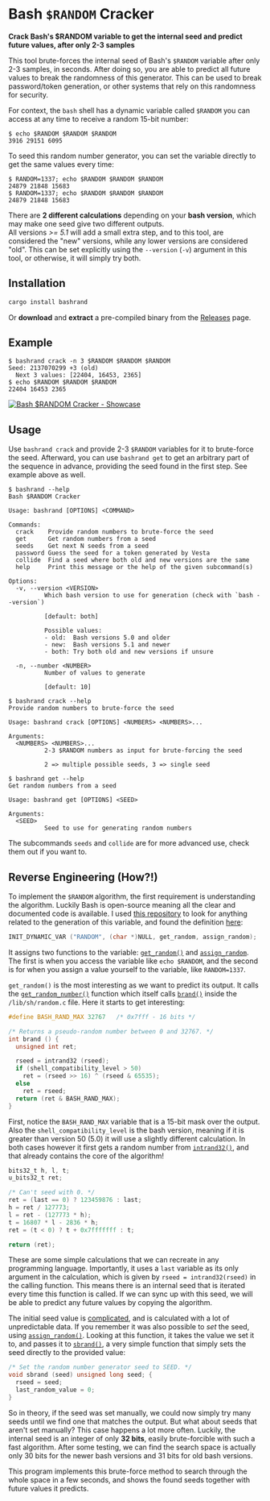 # Bash `$RANDOM` Cracker

**Crack Bash's $RANDOM variable to get the internal seed and predict future values, after only 2-3 samples**

This tool brute-forces the internal seed of Bash's `$RANDOM` variable after only 2-3 samples, in seconds. After doing so, you are able to predict all future values to break the randomness of this generator. This can be used to break password/token generation, or other systems that rely on this randomness for security. 

For context, the `bash` shell has a dynamic variable called `$RANDOM` you can access at any time to receive a random 15-bit number:

```Shell
$ echo $RANDOM $RANDOM $RANDOM
3916 29151 6095
```

To seed this random number generator, you can set the variable directly to get the same values every time:

```Shell
$ RANDOM=1337; echo $RANDOM $RANDOM $RANDOM
24879 21848 15683
$ RANDOM=1337; echo $RANDOM $RANDOM $RANDOM
24879 21848 15683
```

There are **2 different calculations** depending on your **bash version**, which may make one seed give two different outputs.  
All versions *>= 5.1* will add a small extra step, and to this tool, are considered the "new" versions, while any lower versions are considered "old". This can be set explicitly using the `--version` (`-v`) argument in this tool, or otherwise, it will simply try both. 

## Installation

```Bash
cargo install bashrand
```

Or **download** and **extract** a pre-compiled binary from the [Releases](https://github.com/JorianWoltjer/BashRandomCracker/releases) page. 

## Example

```Shell
$ bashrand crack -n 3 $RANDOM $RANDOM $RANDOM
Seed: 2137070299 +3 (old)
  Next 3 values: [22404, 16453, 2365]
$ echo $RANDOM $RANDOM $RANDOM
22404 16453 2365
```

[![Bash $RANDOM Cracker - Showcase](https://asciinema.org/a/sa9iP4ZGtIMQdq2dl4Qv5Ga01.svg)](https://asciinema.org/a/sa9iP4ZGtIMQdq2dl4Qv5Ga01?autoplay=1)

<!-- 
bash --version
echo $RANDOM $RANDOM $RANDOM
bashrand crack 12077 14368
bashrand crack 12077 14368 25452
echo $RANDOM $RANDOM $RANDOM
bashrand get 1687126207
bashrand get 1687126207 -v old
bashrand get 1687126207 -v old -s 6
bashrand get 1687126207 -v old -s 6 -n 3
echo $RANDOM $RANDOM $RANDOM
exit
 -->

## Usage

Use `bashrand crack` and provide 2-3 `$RANDOM` variables for it to brute-force the seed. Afterward, you can use `bashrand get` to get an arbitrary part of the sequence in advance, providing the seed found in the first step. See example above as well. 

```Shell
$ bashrand --help
Bash $RANDOM Cracker

Usage: bashrand [OPTIONS] <COMMAND>

Commands:
  crack    Provide random numbers to brute-force the seed
  get      Get random numbers from a seed
  seeds    Get next N seeds from a seed
  password Guess the seed for a token generated by Vesta
  collide  Find a seed where both old and new versions are the same
  help     Print this message or the help of the given subcommand(s)

Options:
  -v, --version <VERSION>
          Which bash version to use for generation (check with `bash --version`)

          [default: both]

          Possible values:
          - old:  Bash versions 5.0 and older
          - new:  Bash versions 5.1 and newer
          - both: Try both old and new versions if unsure

  -n, --number <NUMBER>
          Number of values to generate

          [default: 10]
```

```Shell
$ bashrand crack --help
Provide random numbers to brute-force the seed

Usage: bashrand crack [OPTIONS] <NUMBERS> <NUMBERS>...

Arguments:
  <NUMBERS> <NUMBERS>...
          2-3 $RANDOM numbers as input for brute-forcing the seed

          2 => multiple possible seeds, 3 => single seed
```

```Shell
$ bashrand get --help
Get random numbers from a seed

Usage: bashrand get [OPTIONS] <SEED>

Arguments:
  <SEED>
          Seed to use for generating random numbers
```

The subcommands `seeds` and `collide` are for more advanced use, check them out if you want to.

## Reverse Engineering (How?!)

To implement the `$RANDOM` algorithm, the first requirement is understanding the algorithm. Luckily Bash is open-source meaning all the clear and documented code is available. I used [this repository](https://github.com/bminor/bash) to look for anything related to the generation of this variable, and found the definition [here](https://github.com/bminor/bash/blob/ec8113b9861375e4e17b3307372569d429dec814/variables.c#L1914):

```C
INIT_DYNAMIC_VAR ("RANDOM", (char *)NULL, get_random, assign_random);
```

It assigns two functions to the variable: [`get_random()`](https://github.com/bminor/bash/blob/ec8113b9861375e4e17b3307372569d429dec814/variables.c#L1443-L1450) and [`assign_random`](https://github.com/bminor/bash/blob/ec8113b9861375e4e17b3307372569d429dec814/variables.c#L1401-L1420). The first is when you access the variable like `echo $RANDOM`, and the second is for when you assign a value yourself to the variable, like `RANDOM=1337`. 

`get_random()` is the most interesting as we want to predict its output. It calls the [`get_random_number()`](https://github.com/bminor/bash/blob/ec8113b9861375e4e17b3307372569d429dec814/variables.c#L1422C1-L1440) function which itself calls [`brand()`](https://github.com/bminor/bash/blob/ec8113b9861375e4e17b3307372569d429dec814/lib/sh/random.c#L98C1-L112) inside the `/lib/sh/random.c` file. Here it starts to get interesting:

```C
#define BASH_RAND_MAX 32767   /* 0x7fff - 16 bits */

/* Returns a pseudo-random number between 0 and 32767. */
int brand () {
  unsigned int ret;

  rseed = intrand32 (rseed);
  if (shell_compatibility_level > 50)
    ret = (rseed >> 16) ^ (rseed & 65535);
  else
    ret = rseed;
  return (ret & BASH_RAND_MAX);
}
```

First, notice the `BASH_RAND_MAX` variable that is a 15-bit mask over the output. Also the `shell_compatibility_level` is the bash version, meaning if it is greater than version 50 (5.0) it will use a slightly different calculation. In both cases however it first gets a random number from [`intrand32()`](https://github.com/bminor/bash/blob/ec8113b9861375e4e17b3307372569d429dec814/lib/sh/random.c#L55-L84), and that already contains the core of the algorithm!

```C
bits32_t h, l, t;
u_bits32_t ret;

/* Can't seed with 0. */
ret = (last == 0) ? 123459876 : last;
h = ret / 127773;
l = ret - (127773 * h);
t = 16807 * l - 2836 * h;
ret = (t < 0) ? t + 0x7fffffff : t;

return (ret);
```

These are some simple calculations that we can recreate in any programming language. Importantly, it uses a `last` variable as its only argument in the calculation, which is given by `rseed = intrand32(rseed)` in the calling function. This means there is an internal seed that is iterated every time this function is called. If we can sync up with this seed, we will be able to predict any future values by copying the algorithm. 

The initial seed value is [complicated](https://github.com/bminor/bash/blob/ec8113b9861375e4e17b3307372569d429dec814/lib/sh/random.c#L87-L96), and is calculated with a lot of unpredictable data. If you remember it was also possible to *set* the seed, using [`assign_random()`](https://github.com/bminor/bash/blob/ec8113b9861375e4e17b3307372569d429dec814/variables.c#L1401-L1420). Looking at this function, it takes the value we set it to, and passes it to [`sbrand()`](https://github.com/bminor/bash/blob/ec8113b9861375e4e17b3307372569d429dec814/lib/sh/random.c#L115-L121), a very simple function that simply sets the seed directly to the provided value:

```C
/* Set the random number generator seed to SEED. */
void sbrand (seed) unsigned long seed; {
  rseed = seed;
  last_random_value = 0;
}
```

So in theory, if the seed was set manually, we could now simply try many seeds until we find one that matches the output. But what about seeds that aren't set manually? This case happens a lot more often. Luckily, the internal seed is an integer of only **32 bits**, easily brute-forcible with such a fast algorithm. After some testing, we can find the search space is actually only 30 bits for the newer bash versions and 31 bits for old bash versions. 

This program implements this brute-force method to search through the whole space in a few seconds, and shows the found seeds together with future values it predicts. 
